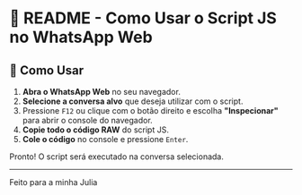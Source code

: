 # 📜 README - Como Usar o Script JS no WhatsApp Web


## 🚀 Como Usar

1. **Abra o WhatsApp Web** no seu navegador.
2. **Selecione a conversa alvo** que deseja utilizar com o script.
3. Pressione `F12` ou clique com o botão direito e escolha **"Inspecionar"** para abrir o console do navegador.
4. **Copie todo o código RAW** do script JS.
5. **Cole o código** no console e pressione `Enter`.

Pronto! O script será executado na conversa selecionada.


---
Feito para a minha Julia